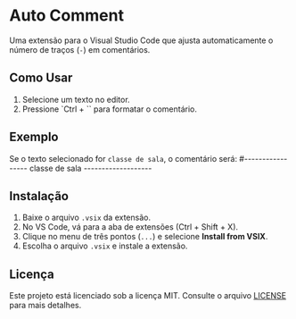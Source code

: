 # Auto Comment

Uma extensão para o Visual Studio Code que ajusta automaticamente o número de traços (`-`) em comentários.

## Como Usar

1. Selecione um texto no editor.
2. Pressione `Ctrl + `` para formatar o comentário.

## Exemplo

Se o texto selecionado for `classe de sala`, o comentário será:
#----------------- classe de sala -------------------


## Instalação

1. Baixe o arquivo `.vsix` da extensão.
2. No VS Code, vá para a aba de extensões (Ctrl + Shift + X).
3. Clique no menu de três pontos (`...`) e selecione **Install from VSIX**.
4. Escolha o arquivo `.vsix` e instale a extensão.

## Licença

Este projeto está licenciado sob a licença MIT. Consulte o arquivo [LICENSE](LICENSE) para mais detalhes.